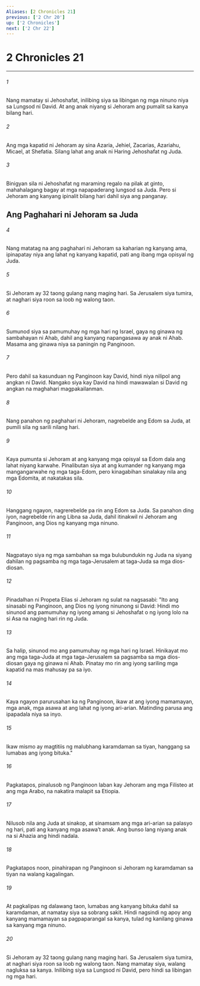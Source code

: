```yaml
---
Aliases: [2 Chronicles 21]
previous: ['2 Chr 20']
up: ['2 Chronicles']
next: ['2 Chr 22']
---
```

# 2 Chronicles 21

***


###### 1 


Nang mamatay si Jehoshafat, inilibing siya sa libingan ng mga ninuno niya sa Lungsod ni David. At ang anak niyang si Jehoram ang pumalit sa kanya bilang hari. 


###### 2 


Ang mga kapatid ni Jehoram ay sina Azaria, Jehiel, Zacarias, Azariahu, Micael, at Shefatia. Silang lahat ang anak ni Haring Jehoshafat ng Juda. 


###### 3 


Binigyan sila ni Jehoshafat ng maraming regalo na pilak at ginto, mahahalagang bagay at mga napapaderang lungsod sa Juda. Pero si Jehoram ang kanyang ipinalit bilang hari dahil siya ang panganay.

## Ang Paghahari ni Jehoram sa Juda 


###### 4 


Nang matatag na ang paghahari ni Jehoram sa kaharian ng kanyang ama, ipinapatay niya ang lahat ng kanyang kapatid, pati ang ibang mga opisyal ng Juda. 


###### 5 


Si Jehoram ay 32 taong gulang nang maging hari. Sa Jerusalem siya tumira, at naghari siya roon sa loob ng walong taon. 


###### 6 


Sumunod siya sa pamumuhay ng mga hari ng Israel, gaya ng ginawa ng sambahayan ni Ahab, dahil ang kanyang napangasawa ay anak ni Ahab. Masama ang ginawa niya sa paningin ng Panginoon. 


###### 7 


Pero dahil sa kasunduan ng Panginoon kay David, hindi niya nilipol ang angkan ni David. Nangako siya kay David na hindi mawawalan si David ng angkan na maghahari magpakailanman. 


###### 8 


Nang panahon ng paghahari ni Jehoram, nagrebelde ang Edom sa Juda, at pumili sila ng sarili nilang hari. 


###### 9 


Kaya pumunta si Jehoram at ang kanyang mga opisyal sa Edom dala ang lahat niyang karwahe. Pinalibutan siya at ang kumander ng kanyang mga mangangarwahe ng mga taga-Edom, pero kinagabihan sinalakay nila ang mga Edomita, at nakatakas sila. 


###### 10 


Hanggang ngayon, nagrerebelde pa rin ang Edom sa Juda. Sa panahon ding iyon, nagrebelde rin ang Libna sa Juda, dahil itinakwil ni Jehoram ang Panginoon, ang Dios ng kanyang mga ninuno. 


###### 11 


Nagpatayo siya ng mga sambahan sa mga bulubundukin ng Juda na siyang dahilan ng pagsamba ng mga taga-Jerusalem at taga-Juda sa mga dios-diosan. 


###### 12 


Pinadalhan ni Propeta Elias si Jehoram ng sulat na nagsasabi: "Ito ang sinasabi ng Panginoon, ang Dios ng iyong ninunong si David: Hindi mo sinunod ang pamumuhay ng iyong amang si Jehoshafat o ng iyong lolo na si Asa na naging hari rin ng Juda. 


###### 13 


Sa halip, sinunod mo ang pamumuhay ng mga hari ng Israel. Hinikayat mo ang mga taga-Juda at mga taga-Jerusalem sa pagsamba sa mga dios-diosan gaya ng ginawa ni Ahab. Pinatay mo rin ang iyong sariling mga kapatid na mas mahusay pa sa iyo. 


###### 14 


Kaya ngayon parurusahan ka ng Panginoon, ikaw at ang iyong mamamayan, mga anak, mga asawa at ang lahat ng iyong ari-arian. Matinding parusa ang ipapadala niya sa inyo. 


###### 15 


Ikaw mismo ay magtitiis ng malubhang karamdaman sa tiyan, hanggang sa lumabas ang iyong bituka." 


###### 16 


Pagkatapos, pinalusob ng Panginoon laban kay Jehoram ang mga Filisteo at ang mga Arabo, na nakatira malapit sa Etiopia. 


###### 17 


Nilusob nila ang Juda at sinakop, at sinamsam ang mga ari-arian sa palasyo ng hari, pati ang kanyang mga asawaʼt anak. Ang bunso lang niyang anak na si Ahazia ang hindi nadala. 


###### 18 


Pagkatapos noon, pinahirapan ng Panginoon si Jehoram ng karamdaman sa tiyan na walang kagalingan. 


###### 19 


At pagkalipas ng dalawang taon, lumabas ang kanyang bituka dahil sa karamdaman, at namatay siya sa sobrang sakit. Hindi nagsindi ng apoy ang kanyang mamamayan sa pagpaparangal sa kanya, tulad ng kanilang ginawa sa kanyang mga ninuno. 


###### 20 


Si Jehoram ay 32 taong gulang nang maging hari. Sa Jerusalem siya tumira, at naghari siya roon sa loob ng walong taon. Nang mamatay siya, walang nagluksa sa kanya. Inilibing siya sa Lungsod ni David, pero hindi sa libingan ng mga hari.
